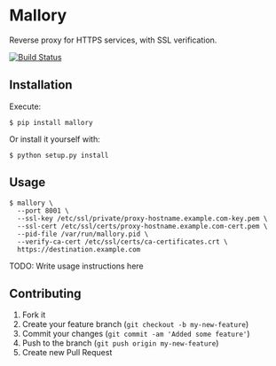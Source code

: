 # Mallory

Reverse proxy for HTTPS services, with SSL verification.

[![Build Status](https://secure.travis-ci.org/braintree/mallory.png)](http://travis-ci.org/braintree/mallory)

## Installation

Execute:

    $ pip install mallory

Or install it yourself with:

    $ python setup.py install

## Usage

    $ mallory \
      --port 8001 \
      --ssl-key /etc/ssl/private/proxy-hostname.example.com-key.pem \
      --ssl-cert /etc/ssl/certs/proxy-hostname.example.com-cert.pem \
      --pid-file /var/run/mallory.pid \
      --verify-ca-cert /etc/ssl/certs/ca-certificates.crt \
      https://destination.example.com

TODO: Write usage instructions here

## Contributing

1. Fork it
2. Create your feature branch (`git checkout -b my-new-feature`)
3. Commit your changes (`git commit -am 'Added some feature'`)
4. Push to the branch (`git push origin my-new-feature`)
5. Create new Pull Request
